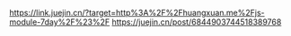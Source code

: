 https://link.juejin.cn/?target=http%3A%2F%2Fhuangxuan.me%2Fjs-module-7day%2F%23%2F
https://juejin.cn/post/6844903744518389768